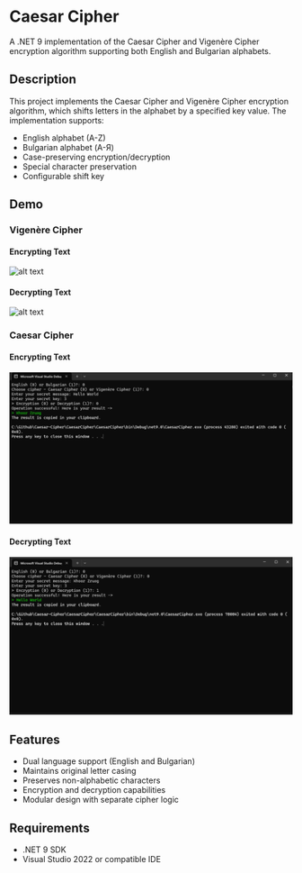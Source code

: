 ﻿# Caesar Cipher

A .NET 9 implementation of the Caesar Cipher and Vigenère Cipher encryption algorithm supporting both English and Bulgarian alphabets.

## Description

This project implements the Caesar Cipher and Vigenère Cipher encryption algorithm, which shifts letters in the alphabet by a specified key value. The implementation supports:
- English alphabet (A-Z)
- Bulgarian alphabet (А-Я)
- Case-preserving encryption/decryption
- Special character preservation
- Configurable shift key

## Demo

### Vigenère Cipher
#### Encrypting Text
![alt text](/demo-images/Vigenère/encryption.png)

#### Decrypting Text
![alt text](/demo-images/Vigenère/decryption.png)

### Caesar Cipher
#### Encrypting Text
![alt text](/demo-images/caesar/encryption.png)

#### Decrypting Text
![alt text](/demo-images/caesar/decryption.png)


## Features

- Dual language support (English and Bulgarian)
- Maintains original letter casing
- Preserves non-alphabetic characters
- Encryption and decryption capabilities
- Modular design with separate cipher logic

## Requirements

- .NET 9 SDK
- Visual Studio 2022 or compatible IDE


